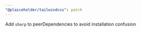 ```yaml
---
"@plaiceholder/tailwindcss": patch
---
```


Add `sharp` to peerDependencies to avoid installation confusion
